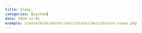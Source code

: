 ```yaml
---
title: Sleep
categories: [system]
date: 2020-12-01
example: sienna/blob/master/musicbrainz/musicbrainz-views.php
---
```

